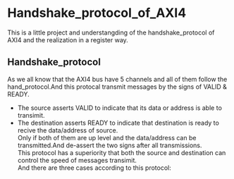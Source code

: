 # Handshake_protocol_of_AXI4  
  
This is a little project and understangding of the handshake_protocol of AXI4 and the  realization in a register way.  

## Handshake_protocol
As we all know that the AXI4 bus have 5 channels and all of them follow the hand_protocol.And this protocal transmit messages by the signs of VALID & READY.  
* The source asserts VALID to indicate that its data or address is able to transimit.  
* The destination asserts READY to indicate that destination is ready to recive the data/address of source.  
    Only if both of them are up level and the data/address can be transmitted.And de-assert the two signs after all transmissions.  
    This protocol has a superiority that both the source and destination can control the speed of messages transimit.    
    And there are three cases according to this protocol:  
  
### 

